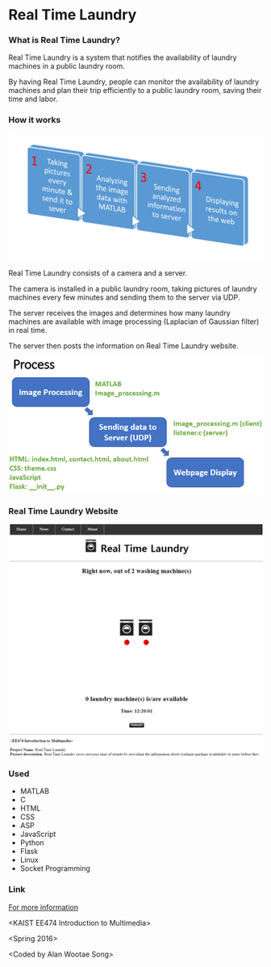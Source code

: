 # Real Time Laundry

### What is Real Time Laundry?
Real Time Laundry is a system that notifies the availability of laundry machines in a public laundry room.

By having Real Time Laundry, people can monitor the availability of laundry machines and plan their trip efficiently to a public laundry room, saving their time and labor.

### How it works
![process](images/rtl_process.png)

Real Time Laundry consists of a camera and a server.

The camera is installed in a public laundry room, taking pictures of laundry machines every few minutes and sending them to the server via UDP.

The server receives the images and determines how many laundry machines are available with image processing (Laplacian of Gaussian filter) in real time.

The server then posts the information on Real Time Laundry website.

![process2](images/rtl_process2.png)

### Real Time Laundry Website
![website](images/rtl_website.bmp)

### Used
* MATLAB
* C
* HTML
* CSS
* ASP
* JavaScript
* Python
* Flask
* Linux
* Socket Programming

### Link
[For more information](https://awsong.000webhostapp.com/project/real_time_laundry.html)

\<KAIST EE474 Introduction to Multimedia>

\<Spring 2016>

\<Coded by Alan Wootae Song>